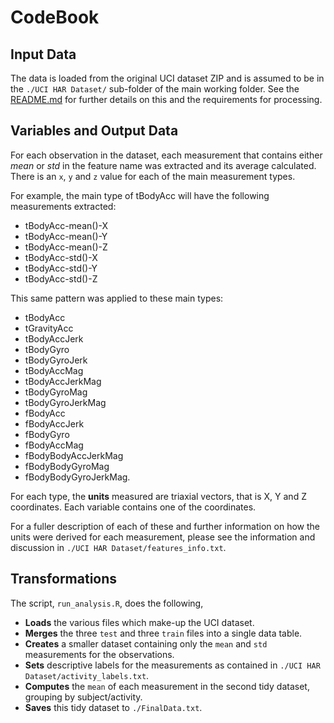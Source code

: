 # CodeBook

## Input Data

The data is loaded from the original UCI dataset ZIP and is assumed to be in the `./UCI HAR Dataset/` sub-folder of the main working folder. See the [README.md](README.md) for further details on this and the requirements for processing.

## Variables and Output Data

For each observation in the dataset, each measurement that contains either _mean_ or _std_ in the feature name was extracted and its average calculated.  There is an `x`, `y` and `z` value for each of the main measurement types.

For example, the main type of tBodyAcc will have the following measurements extracted:

* tBodyAcc-mean()-X
* tBodyAcc-mean()-Y
* tBodyAcc-mean()-Z
* tBodyAcc-std()-X
* tBodyAcc-std()-Y
* tBodyAcc-std()-Z

This same pattern was applied to these main types:

* tBodyAcc
* tGravityAcc
* tBodyAccJerk
* tBodyGyro
* tBodyGyroJerk
* tBodyAccMag
* tBodyAccJerkMag
* tBodyGyroMag
* tBodyGyroJerkMag
* fBodyAcc
* fBodyAccJerk
* fBodyGyro
* fBodyAccMag
* fBodyBodyAccJerkMag
* fBodyBodyGyroMag
* fBodyBodyGyroJerkMag.

For each type, the **units** measured are triaxial vectors, that is X, Y and Z coordinates.  Each variable contains one of the coordinates.

For a fuller description of each of these and further information on how the units were derived for each measurement, please see the information and discussion in `./UCI HAR Dataset/features_info.txt`. 

## Transformations

The script, `run_analysis.R`, does the following,

* **Loads** the various files which make-up the UCI dataset.
* **Merges** the three `test` and three `train` files into a single data table.
* **Creates** a smaller dataset containing only the `mean` and `std` measurements for the observations.
* **Sets** descriptive labels for the measurements as contained in `./UCI HAR Dataset/activity_labels.txt`.
* **Computes** the `mean` of each measurement in the second tidy dataset, grouping by subject/activity.
* **Saves** this tidy dataset to `./FinalData.txt`.
